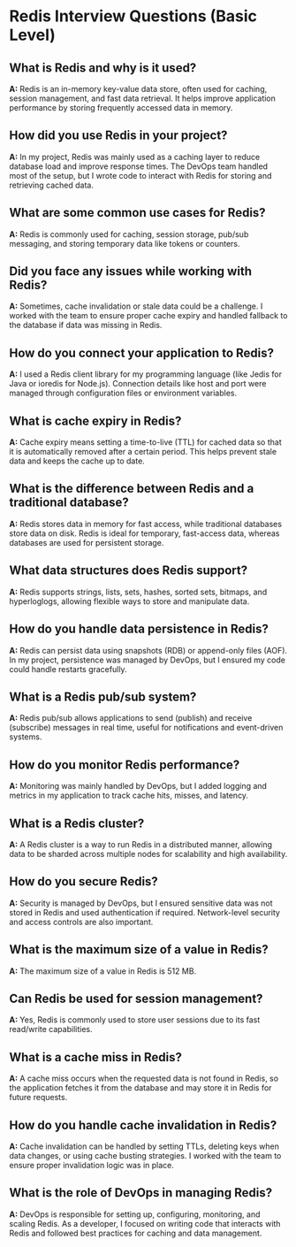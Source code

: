 # Redis Interview Questions (Basic Level)

## What is Redis and why is it used?
**A:** Redis is an in-memory key-value data store, often used for caching, session management, and fast data retrieval. It helps improve application performance by storing frequently accessed data in memory.

## How did you use Redis in your project?
**A:** In my project, Redis was mainly used as a caching layer to reduce database load and improve response times. The DevOps team handled most of the setup, but I wrote code to interact with Redis for storing and retrieving cached data.

## What are some common use cases for Redis?
**A:** Redis is commonly used for caching, session storage, pub/sub messaging, and storing temporary data like tokens or counters.

## Did you face any issues while working with Redis?
**A:** Sometimes, cache invalidation or stale data could be a challenge. I worked with the team to ensure proper cache expiry and handled fallback to the database if data was missing in Redis.

## How do you connect your application to Redis?
**A:** I used a Redis client library for my programming language (like Jedis for Java or ioredis for Node.js). Connection details like host and port were managed through configuration files or environment variables.

## What is cache expiry in Redis?
**A:** Cache expiry means setting a time-to-live (TTL) for cached data so that it is automatically removed after a certain period. This helps prevent stale data and keeps the cache up to date.

## What is the difference between Redis and a traditional database?
**A:** Redis stores data in memory for fast access, while traditional databases store data on disk. Redis is ideal for temporary, fast-access data, whereas databases are used for persistent storage.

## What data structures does Redis support?
**A:** Redis supports strings, lists, sets, hashes, sorted sets, bitmaps, and hyperloglogs, allowing flexible ways to store and manipulate data.

## How do you handle data persistence in Redis?
**A:** Redis can persist data using snapshots (RDB) or append-only files (AOF). In my project, persistence was managed by DevOps, but I ensured my code could handle restarts gracefully.

## What is a Redis pub/sub system?
**A:** Redis pub/sub allows applications to send (publish) and receive (subscribe) messages in real time, useful for notifications and event-driven systems.

## How do you monitor Redis performance?
**A:** Monitoring was mainly handled by DevOps, but I added logging and metrics in my application to track cache hits, misses, and latency.

## What is a Redis cluster?
**A:** A Redis cluster is a way to run Redis in a distributed manner, allowing data to be sharded across multiple nodes for scalability and high availability.

## How do you secure Redis?
**A:** Security is managed by DevOps, but I ensured sensitive data was not stored in Redis and used authentication if required. Network-level security and access controls are also important.

## What is the maximum size of a value in Redis?
**A:** The maximum size of a value in Redis is 512 MB.

## Can Redis be used for session management?
**A:** Yes, Redis is commonly used to store user sessions due to its fast read/write capabilities.

## What is a cache miss in Redis?
**A:** A cache miss occurs when the requested data is not found in Redis, so the application fetches it from the database and may store it in Redis for future requests.

## How do you handle cache invalidation in Redis?
**A:** Cache invalidation can be handled by setting TTLs, deleting keys when data changes, or using cache busting strategies. I worked with the team to ensure proper invalidation logic was in place.

## What is the role of DevOps in managing Redis?
**A:** DevOps is responsible for setting up, configuring, monitoring, and scaling Redis. As a developer, I focused on writing code that interacts with Redis and followed best practices for caching and data management.
